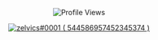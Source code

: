  

<p align="center"> <img src="https://komarev.com/ghpvc/?username=zelvics" alt="Profile Views" /> </p>  

<p align="center">
  <a href="https://discord.com/users/456857241593708554">
     <img src="https://discord.c99.nl/widget/theme-4/544586957452345374.png" alt="zelvics#0001 ( 544586957452345374 )"/>
       </a>  
</p> 
    
 
